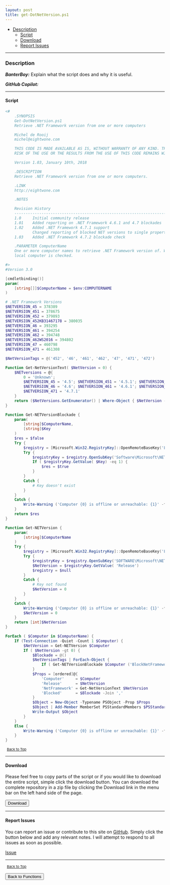 ```yaml
---
layout: post
title: get-DotNetVersion.ps1
---
```


- [Description](#description)
  - [Script](#script)
  - [Download](#download)
  - [Report Issues](#report-issues)

---

### Description

**_BanterBoy:_** Explain what the script does and why it is useful.

**_GitHub Copilot:_**

---

#### Script

```powershell
<#
    .SYNOPSIS
    Get-DotNetVersion.ps1
    Retrieve .NET Framework version from one or more computers

    Michel de Rooij
    michel@eightwone.com

    THIS CODE IS MADE AVAILABLE AS IS, WITHOUT WARRANTY OF ANY KIND. THE ENTIRE
    RISK OF THE USE OR THE RESULTS FROM THE USE OF THIS CODE REMAINS WITH THE USER.

    Version 1.03, January 10th, 2018

    .DESCRIPTION
    Retrieve .NET Framework version from one or more computers.

    .LINK
    http://eightwone.com

    .NOTES

    Revision History
    --------------------------------------------------------------------------------
    1.0     Initial community release
    1.01    Added reporting on .NET Framework 4.6.1 and 4.7 blockades
    1.02    Added .NET Framework 4.7.1 support
            Changed reporting of blocked NET versions to single property
    1.03    Added .NET Framework 4.7.2 blockade check

    .PARAMETER ComputerName
    One or more computer names to retrieve .NET Framework version of. When omitted, the
    local computer is checked.

#>
#Version 3.0

[cmdletbinding()]
param(
    [string[]]$ComputerName = $env:COMPUTERNAME
)

# .NET Framework Versions
$NETVERSION_45 = 378389
$NETVERSION_451 = 378675
$NETVERSION_452 = 379893
$NETVERSION_452KB31467178 = 380035
$NETVERSION_46 = 393295
$NETVERSION_461 = 394254
$NETVERSION_462 = 394748
$NETVERSION_462WS2016 = 394802
$NETVERSION_47 = 460798
$NETVERSION_471 = 461308

$NetVersionTags = @('452', '46', '461', '462', '47', '471', '472')

Function Get-NetVersionText( $NetVersion = 0) {
    $NETversions = @{
        0 = 'Unknown';
        $NETVERSION_45 = '4.5'; $NETVERSION_451 = '4.5.1'; $NETVERSION_452 = '4.5.2'; $NETVERSION_452KB31467178 = '4.5.2 & KB3146717/3146718';
        $NETVERSION_46 = '4.6'; $NETVERSION_461 = '4.6.1'; $NETVERSION_462 = '4.6.2'; $NETVERSION_462WS2016 = '4.6.2 (WS2016)'; $NETVERSION_47 = '4.7';
        $NETVERSION_471 = '4.7.1'
    }
    return ($NetVersions.GetEnumerator() | Where-Object { $NetVersion -ge $_.Name } | Sort-Object Name -Descending | Select-Object -First 1).Value
}

Function Get-NETVersionBlockade {
    param(
        [string]$ComputerName,
        [string]$Key
    )
    $res = $false
    Try {
        $registry = [Microsoft.Win32.RegistryKey]::OpenRemoteBaseKey('LocalMachine', $ComputerName)
        Try {
            $registryKey = $registry.OpenSubKey('Software\Microsoft\NET Framework Setup\NDP\WU')
            If ( $registryKey.GetValue( $Key) -eq 1) {
                $res = $true
            }
        }
        Catch {
            # Key doesn't exist
        }
    }
    Catch {
        Write-Warning ('Computer {0} is offline or unreachable: {1}' -f $ComputerName, $Error[0].Message)
    }
    return $res
}

Function Get-NETVersion {
    param(
        [string]$ComputerName
    )
    Try {
        $registry = [Microsoft.Win32.RegistryKey]::OpenRemoteBaseKey('LocalMachine', $ComputerName)
        Try {
            $registryKey = $registry.OpenSubKey('SOFTWARE\Microsoft\NET Framework Setup\NDP\v4\Full')
            $NetVersion = $registryKey.GetValue( 'Release')
            $registry = $null
        }
        Catch {
            # Key not found
            $NetVersion = 0
        }
    }
    Catch {
        Write-Warning ('Computer {0} is offline or unreachable: {1}' -f $ComputerName, $Error[0].Message)
        $NetVersion = 0
    }
    return [int]$NetVersion
}

ForEach ( $Computer in $ComputerName) {
    If (Test-Connection -Quiet -Count 1 $Computer) {
        $NetVersion = Get-NETVersion $Computer
        If ( $NetVersion -gt 0) {
            $Blockade = @()
            $NetVersionTags | ForEach-Object {
                If ( Get-NETVersionBlockade $Computer ('BlockNetFramework{0}' -f $_)) { $Blockade += $_ }
            }
            $Props = [ordered]@{
                'Computer'     = $Computer
                'Release'      = $NetVersion
                'NetFramework' = Get-NetVersionText $NetVersion
                'Blocked'      = $Blockade -Join ','
            }
            $Object = New-Object -Typename PSObject -Prop $Props
            $Object | Add-Member MemberSet PSStandardMembers $PSStandardMembers
            Write-Output $Object
        }
    }
    Else {
        Write-Warning ('Computer {0} is offline or unreachable: {1}' -f $ComputerName, $Error[0].Message)
    }
}
```

<span style="font-size:11px;"><a href="#"><i class="fas fa-caret-up" aria-hidden="true" style="color: white; margin-right:5px;"></i>Back to Top</a></span>

---

#### Download

Please feel free to copy parts of the script or if you would like to download the entire script, simple click the download button. You can download the complete repository in a zip file by clicking the Download link in the menu bar on the left hand side of the page.

<button class="btn" type="submit" onclick="window.open('/PowerShell/functions/information/get-DotNetVersion.ps1')">
    <i class="fa fa-cloud-download-alt">
    </i>
        Download
</button>

---

#### Report Issues

You can report an issue or contribute to this site on <a href="https://github.com/BanterBoy/scripts-blog/issues">GitHub</a>. Simply click the button below and add any relevant notes. I will attempt to respond to all issues as soon as possible.

<!-- Place this tag where you want the button to render. -->

<a class="github-button" href="https://github.com/BanterBoy/scripts-blog/issues/new?title=get-DotNetVersion.ps1&body=There is a problem with this function. Please find details below." data-show-count="true" aria-label="Issue BanterBoy/scripts-blog on GitHub">Issue</a>

---

<span style="font-size:11px;"><a href="#"><i class="fas fa-caret-up" aria-hidden="true" style="color: white; margin-right:5px;"></i>Back to Top</a></span>

<a href="/menu/_pages/functions.html">
    <button class="btn">
        <i class='fas fa-reply'>
        </i>
            Back to Functions
    </button>
</a>

[1]: http://ecotrust-canada.github.io/markdown-toc
[2]: https://github.com/googlearchive/code-prettify
